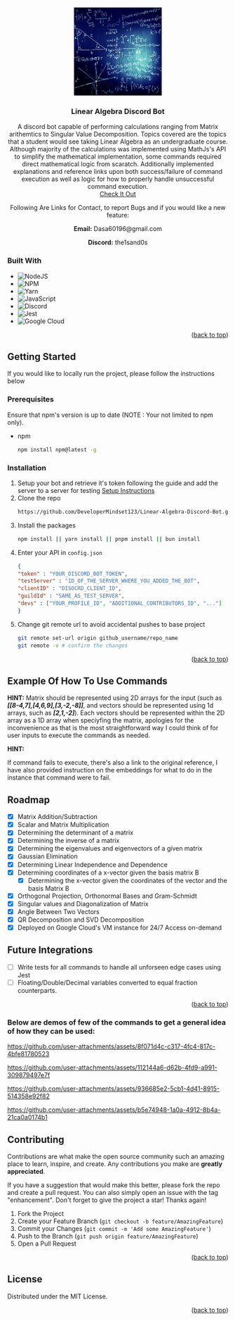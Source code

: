 <a id="readme-top"></a>
<!-- PROJECT LOGO -->
<br />
<div align="center">
  <a href="https://github.com/github_username/repo_name">
    <!--add the link to the image here-->
    <img src="github-image-readme.jpg" alt="Logo" width="200" height="200">
  </a>

<h3 align="center">Linear Algebra Discord Bot</h3>

  <p align="center">
    A discord bot capable of performing calculations ranging from Matrix arithemtics to Singular Value Decomposition. Topics covered are the topics that a student would see taking Linear Algebra as an undergraduate course. Although majority of the calculations was implemented using MathJs's API to simplify the mathematical implementation, some commands required direct mathematical logic from scaratch. Additionally implemented explanations and reference links upon both success/failure of command execution as well as logic for how to properly handle unsuccessful command execution.
    <br />
  <a href="https://discord.com/oauth2/authorize?client_id=1256271496955822112">Check It Out</a><br />
    <p>Following Are Links for Contact, to report Bugs and if you would like a new feature:</p>
    <p><b>Email:</b> Dasa60196@gmail.com</p>
    <p><b>Discord:</b> the1sand0s</p>
    
  </p>
</div>

### Built With

* ![NodeJS](https://img.shields.io/badge/node.js-6DA55F?style=for-the-badge&logo=node.js&logoColor=white)
* ![NPM](https://img.shields.io/badge/NPM-%23CB3837.svg?style=for-the-badge&logo=npm&logoColor=white)
* ![Yarn](https://img.shields.io/badge/yarn-%232C8EBB.svg?style=for-the-badge&logo=yarn&logoColor=white)
* ![JavaScript](https://img.shields.io/badge/javascript-%23323330.svg?style=for-the-badge&logo=javascript&logoColor=%23F7DF1E)
* ![Discord](https://img.shields.io/badge/Discord-%235865F2.svg?style=for-the-badge&logo=discord&logoColor=white)
* ![Jest](https://img.shields.io/badge/-jest-%23C21325?style=for-the-badge&logo=jest&logoColor=white)
* ![Google Cloud](https://img.shields.io/badge/GoogleCloud-%234285F4.svg?style=for-the-badge&logo=google-cloud&logoColor=white)

<p align="right">(<a href="#readme-top">back to top</a>)</p>



<!-- GETTING STARTED -->
## Getting Started

If you would like to locally run the project, please follow the instructions below

### Prerequisites

Ensure that npm's version is up to date (NOTE : Your not limited to npm only).
* npm 
  ```sh
  npm install npm@latest -g 
  ```

### Installation

1. Setup your bot and retrieve it's token following the guide and add the server to a server for testing [Setup Instructions](https://discordjs.guide/preparations/setting-up-a-bot-application.html)
2. Clone the repo
   ```sh
   https://github.com/DeveloperMindset123/Linear-Algebra-Discord-Bot.git
   ```
3. Install the packages
   ```sh
   npm install || yarn install || pnpm install || bun install
   ```
4. Enter your API in `config.json`
   ```json
   {
   "token" : "YOUR_DISCORD_BOT_TOKEN",
   "testServer" : "ID_OF_THE_SERVER_WHERE_YOU_ADDED_THE_BOT",
   "clientID" : "DISOCRD_CLIENT_ID",
   "guildId" : "SAME_AS_TEST_SERVER",
   "devs" : ["YOUR_PROFILE_ID", "ADDITIONAL_CONTRIBUTORS_ID", "..."]
   }
   ```
5. Change git remote url to avoid accidental pushes to base project
   ```sh
   git remote set-url origin github_username/repo_name
   git remote -v # confirm the changes
   ```

<p align="right">(<a href="#readme-top">back to top</a>)</p>



<!-- USAGE EXAMPLES -->
## Example Of How To Use Commands
<!--TODO : Add instructions for how to execute various commands here in the form of gifs using Kap-->
<!-- ROADMAP -->
<p><b>HINT:</b> Matrix should be represented using 2D arrays for the input (such as <i><b>[[8-4,7],[4,6,9],[3,-2,-8]]</b></i>, and vectors should be represented using 1d arrays, such as <i><b>[2,1,-2]</b></i>). Each vectors should be represented within the 2D array as a 1D array when speciyfing the matrix, apologies for the inconvenience as that is the most straightforward way I could think of for user inputs to execute the commands as needed.</p>
<p><b>HINT:</b></p> If command fails to execute, there's also a link to the original reference, I have also provided instruction on the embeddings for what to do in the instance that command were to fail.


## Roadmap

- [x] Matrix Addition/Subtraction
- [x] Scalar and Matrix Multiplication
- [x] Determining the determinant of a matrix
- [x] Determining the inverse of a matrix
- [x] Determining the eigenvalues and eigenvectors of a given matrix
- [x] Gaussian Elimination
- [x] Determining Linear Independence and Dependence
- [x] Determining coordinates of a x-vector given the basis matrix B
  - [x] Determining the x-vector given the coordinates of the vector and the basis Matrix B  
- [x] Orthogonal Projection, Orthonormal Bases and Gram-Schmidt
- [x] Singular values and Diagonalization of Matrix
- [x] Angle Between Two Vectors
- [x] QR Decomposition and SVD Decomposition
- [x] Deployed on Google Cloud's VM instance for 24/7 Access on-demand

## Future Integrations
- [ ] Write tests for all commands to handle all unforseen edge cases using Jest
- [ ] Floating/Double/Decimal variables converted to equal fraction counterparts.
<p align="right">(<a href="#readme-top">back to top</a>)</p>
<h3> Below are demos of few of the commands to get a general idea of how they can be used:</h3>

https://github.com/user-attachments/assets/8f071d4c-c317-4fc4-817c-4bfe81780523

https://github.com/user-attachments/assets/112144a6-d62b-4fd9-a991-309879497e7f

https://github.com/user-attachments/assets/936685e2-5cb1-4d41-8915-514358e92f82

https://github.com/user-attachments/assets/b5e74948-1a0a-4912-8b4a-21ca0a0174b1


<!-- CONTRIBUTING -->
## Contributing

Contributions are what make the open source community such an amazing place to learn, inspire, and create. Any contributions you make are **greatly appreciated**.

If you have a suggestion that would make this better, please fork the repo and create a pull request. You can also simply open an issue with the tag "enhancement".
Don't forget to give the project a star! Thanks again!

1. Fork the Project
2. Create your Feature Branch (`git checkout -b feature/AmazingFeature`)
3. Commit your Changes (`git commit -m 'Add some AmazingFeature'`)
4. Push to the Branch (`git push origin feature/AmazingFeature`)
5. Open a Pull Request

<p align="right">(<a href="#readme-top">back to top</a>)</p>


<!-- LICENSE -->
## License

Distributed under the MIT License. 

<p align="right">(<a href="#readme-top">back to top</a>)</p>


<!-- MARKDOWN LINKS & IMAGES -->
<!-- https://www.markdownguide.org/basic-syntax/#reference-style-links -->
[contributors-shield]: https://img.shields.io/github/contributors/github_username/repo_name.svg?style=for-the-badge
[contributors-url]: https://github.com/github_username/repo_name/graphs/contributors
[forks-shield]: https://img.shields.io/github/forks/github_username/repo_name.svg?style=for-the-badge
[forks-url]: https://github.com/github_username/repo_name/network/members
[stars-shield]: https://img.shields.io/github/stars/github_username/repo_name.svg?style=for-the-badge
[stars-url]: https://github.com/github_username/repo_name/stargazers
[issues-shield]: https://img.shields.io/github/issues/github_username/repo_name.svg?style=for-the-badge
[issues-url]: https://github.com/github_username/repo_name/issues
[license-shield]: https://img.shields.io/github/license/github_username/repo_name.svg?style=for-the-badge
[license-url]: https://github.com/github_username/repo_name/blob/master/LICENSE.txt
[linkedin-shield]: https://img.shields.io/badge/-LinkedIn-black.svg?style=for-the-badge&logo=linkedin&colorB=555
[linkedin-url]: https://linkedin.com/in/linkedin_username
[product-screenshot]: images/screenshot.png
[Next.js]: https://img.shields.io/badge/next.js-000000?style=for-the-badge&logo=nextdotjs&logoColor=white
[Next-url]: https://nextjs.org/
[React.js]: https://img.shields.io/badge/React-20232A?style=for-the-badge&logo=react&logoColor=61DAFB
[React-url]: https://reactjs.org/
[Vue.js]: https://img.shields.io/badge/Vue.js-35495E?style=for-the-badge&logo=vuedotjs&logoColor=4FC08D
[Vue-url]: https://vuejs.org/
[Angular.io]: https://img.shields.io/badge/Angular-DD0031?style=for-the-badge&logo=angular&logoColor=white
[Angular-url]: https://angular.io/
[Svelte.dev]: https://img.shields.io/badge/Svelte-4A4A55?style=for-the-badge&logo=svelte&logoColor=FF3E00
[Svelte-url]: https://svelte.dev/
[Laravel.com]: https://img.shields.io/badge/Laravel-FF2D20?style=for-the-badge&logo=laravel&logoColor=white
[Laravel-url]: https://laravel.com
[Bootstrap.com]: https://img.shields.io/badge/Bootstrap-563D7C?style=for-the-badge&logo=bootstrap&logoColor=white
[Bootstrap-url]: https://getbootstrap.com
[JQuery.com]: https://img.shields.io/badge/jQuery-0769AD?style=for-the-badge&logo=jquery&logoColor=white
[JQuery-url]: https://jquery.com 
